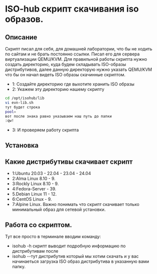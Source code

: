 # ISO-hub скрипт скачивания iso образов.
## Описание 
Скрипт писал для себя, для домашней лаборатории, что бы не ходить по сайтам и не брать постоянно ссылки.
Писал его для сервера виртуализации QEMU/KVM.
Для правильной работы скрипта нужно создать директорию, куда будем складывать ISO-образы дистрибутивов, далее данную директорую нужно указать QEMU/KVM
что бы он начал видеть ISO образы скачинные скриптом.
* 1: Создайте директорию где выхотите хранить ISO образы
* 2: Укажем эту директорию нашему скрипту
```bash 
cd /opt/isohub/lib
vi evn-lib.sh
тут будет строка 
pool= 
вот после знака равно указываем наш путь до папки 
:qw!
```
* 3: И проверяем работу скрипта
## Установка

## Какие дистрибутивы скачивает скрипт
* 1:Ubuntu 20.03 - 22.04 - 23.04 - 24.04
* 2:Alma Linux 8.10 - 9.
* 3:Rockly Linux 8.10 - 9.
* 4:Fedora-Server - 39.
* 5.Debian Linux 11 - 12.
* 6:CentOS Linux - 9.
* 7:Alpine Linux.
Важно понимать что скрипт скачивает только минимальный образ для сетевой установки.
## Работа со скриптом.
Тут все просто в терминале вводим команду:
* isohub -h скрипт выводит подробную информацию по дистрибутивам после 
* isohub --тут дистрибутив который мы хотим скачать 
и у вас начинаеться загрузка ISO образ дистрибутива в указанную вами папку.

